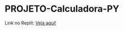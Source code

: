 # PROJETO-Calculadora-PY

Link no Replit: <a href="replit.com/@LucianoQuintela/PROJETO-Calculadora-PY">Veja aqui!</a>
